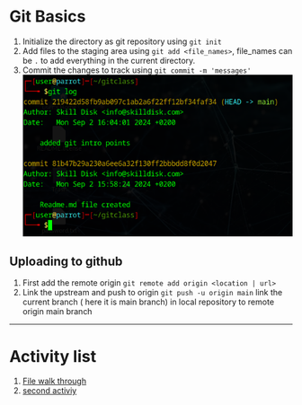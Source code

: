# Git Basics

1. Initialize the directory as git repository using `git init`
2. Add files to the staging area using `git add <file_names>`, file_names can be `.` to add everything in the current directory.
3. Commit the changes to track using `git commit -m 'messages'`
![git log](images/gitlog.png)

## Uploading to github

1. First add the remote origin
	`git remote add origin <location | url>`
2. Link the upstream and push to origin
	`git push -u origin main`
	link the current branch ( here it is main branch) in local repository to remote origin main branch

---

# Activity list

1. [File walk through](walkthrough/file_creation.md)
2. [second activiy](#)
